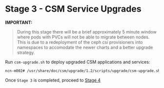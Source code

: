# Stage 3 - CSM Service Upgrades

**IMPORTANT:**

>During this stage there will be a brief approximately 5 minute window where pods with PVCs will not be able to migrate between nodes. This is due to a redeployment of the ceph csi provisioners into namespaces to accomodate the newer charts and a better upgrade strategy.

Run `csm-upgrade.sh` to deploy upgraded CSM applications and services:

```bash
ncn-m002# /usr/share/doc/csm/upgrade/1.2/scripts/upgrade/csm-upgrade.sh
```

Once `Stage 3` is completed, proceed to [Stage 4](Stage_4.md)
